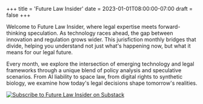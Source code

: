 +++
title = 'Future Law Insider'
date = 2023-01-01T08:00:00-07:00
draft = false
+++

Welcome to Future Law Insider, where legal expertise meets forward-thinking speculation. As technology races ahead, the gap between innovation and regulation grows wider. This jurisfiction monthly bridges that divide, helping you understand not just what's happening now, but what it means for our legal future.

Every month, we explore the intersection of emerging technology and legal frameworks through a unique blend of policy analysis and speculative scenarios. From AI liability to space law, from digital rights to synthetic biology, we examine how today's legal decisions shape tomorrow's realities.

[![Subscribe to Future Law Insider on Substack](/images/substack-banner.jpg)](https://jeffreyzyjeski.substack.com)